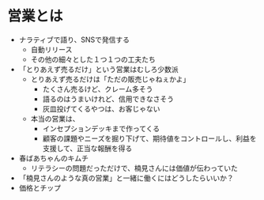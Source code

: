 # 営業とは
- ナラティブで語り、SNSで発信する
  - 自動リリース
  - その他の細々とした１つ１つの工夫たち
- 「とりあえず売るだけ」という営業はむしろ少数派
  - とりあえず売るだけは「ただの販売じゃねぇかよ」
    - たくさん売るけど、クレーム多そう
    - 語るのはうまいけれど、信用できなさそう
    - 灰皿投げてくるやつは、お客じゃない
  - 本当の営業は、
    - インセプションデッキまで作ってくる
    - 顧客の課題やニーズを掘り下げて、期待値をコントロールし、利益を支援して、正当な報酬を得る
- 春ばあちゃんのキムチ
  - リテラシーの問題だっただけで、楠見さんには価値が伝わっていた
- 「楠見さんのような真の営業」と一緒に働くにはどうしたらいいか？
- 価格とチップ





